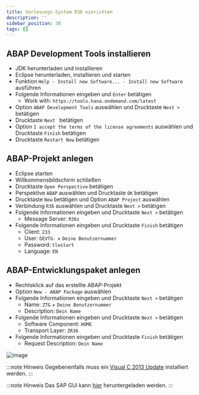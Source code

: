 ```yaml
---
title: Vorlesungs-System R36 einrichten
description: ''
sidebar_position: 30
tags: []
---
```


## ABAP Development Tools installieren
- JDK herunterladen und installieren
- Eclipse herunterladen, installieren und starten
- Funktion `Help - Install new Software... - Install new Software` ausführen 
- Folgende Informationen eingeben und `Enter` betätigen
    - Work with: `https://tools.hana.ondemand.com/latest`
- Option `ABAP Development Tools` auswählen und Drucktaste `Next >` betätigen
- Drucktaste `Next ` betätigen
- Option `I accept the terms of the license agreements` auswählen und Drucktaste `Finish` betätigen
- Drucktaste `Restart Now` betätigen

## ABAP-Projekt anlegen
- Eclipse starten
- Willkommensbildschirm schließen
- Drucktaste `Open Perspective` betätigen
- Perspektive `ABAP` auswählen und Drucktaste `OK` betätigen
- Drucktaste `New` betätigen und Option `ABAP Project` auswählen
- Verbindung `R36` auswählen und Drucktaste `Next >` betätigen
- Folgende Informationen eingeben und Drucktaste `Next >` betätigen
    - Message Server: `R36z` 
- Folgende Informationen eingeben und Drucktaste `Finish` betätigen
    - Client: `233`
    - User: `DEVTG-` + `Deine Benutzernummer`
    - Password: `tlestart`
    - Language: `EN`
 
## ABAP-Entwicklungspaket anlegen
- Rechtsklick auf das erstellte ABAP-Projekt
- Option `New - ABAP Package` auswählen
- Folgende Informationen eingeben und Drucktaste `Next >` betätigen
    - Name: `ZTG` + `Deine Benutzernummer`
    - Description: `Dein Name`
- Folgende Informationen eingeben und Drucktaste `Next >` betätigen
    - Software Component: `HOME`
    - Transport Layer: `ZR36`
- Folgende Informationen eingeben und Drucktaste `Finish` betätigen
    - Request Description: `Dein Name` 

![image](https://user-images.githubusercontent.com/47243617/209351109-74022140-43f4-4ccb-afe7-5a9b743b4a53.png)

:::note Hinweis
Gegebenenfalls muss ein [Visual C 2013 Update](https://support.microsoft.com/de-de/topic/update-for-visual-c-2013-redistributable-package-d8ccd6a5-4e26-c290-517b-8da6cfdf4f10) installiert werden.
:::

:::note Hinweis
Das SAP GUi kann [hier](https://jlubox.uni-giessen.de/dl/fi5KGHFPo61eE6jv21cMYKcc/SAP-GUI.7.60C4-JLU) heruntergeladen werden.
:::
